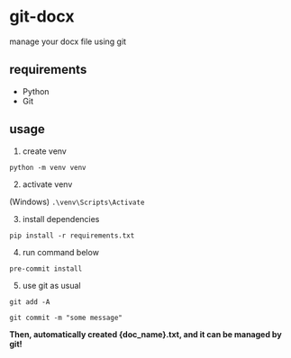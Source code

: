 # git-docx

manage your docx file using git

## requirements

- Python
- Git

## usage

1. create venv

`python -m venv venv`

2. activate venv

(Windows) `.\venv\Scripts\Activate`

3. install dependencies

`pip install -r requirements.txt`

4. run command below

`pre-commit install`

5. use git as usual

`git add -A`

`git commit -m "some message"`

**Then, automatically created {doc_name}.txt, and it can be managed by git!**

